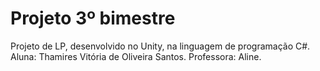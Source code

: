 # Projeto 3º bimestre
Projeto de LP, desenvolvido no Unity, na linguagem de programação C#. Aluna: Thamires Vitória de Oliveira Santos. Professora: Aline.
